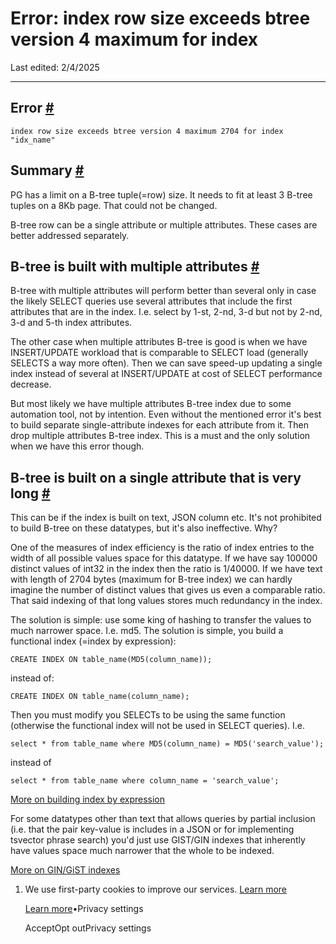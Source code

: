 # Error: index row size exceeds btree version 4 maximum for index

Last edited: 2/4/2025

* * *

## Error [\#](https://supabase.com/docs/guides/troubleshooting/error-index-row-size-exceeds-btree-version-4-maximum-for-index-LMmoeU\#error)

`
index row size exceeds btree version 4 maximum 2704 for index "idx_name"
`

## Summary [\#](https://supabase.com/docs/guides/troubleshooting/error-index-row-size-exceeds-btree-version-4-maximum-for-index-LMmoeU\#summary)

PG has a limit on a B-tree tuple(=row) size. It needs to fit at least 3 B-tree tuples on a 8Kb page. That could not be changed.

B-tree row can be a single attribute or multiple attributes. These cases are better addressed separately.

## B-tree is built with multiple attributes [\#](https://supabase.com/docs/guides/troubleshooting/error-index-row-size-exceeds-btree-version-4-maximum-for-index-LMmoeU\#b-tree-is-built-with-multiple-attributes)

B-tree with multiple attributes will perform better than several only in case the likely SELECT queries use several attributes that include the first attributes that are in the index. I.e. select by 1-st, 2-nd, 3-d but not by 2-nd, 3-d and 5-th index attributes.

The other case when multiple attributes B-tree is good is when we have INSERT/UPDATE workload that is comparable to SELECT load (generally SELECTS a way more often). Then we can save speed-up updating a single index instead of several at INSERT/UPDATE at cost of SELECT performance decrease.

But most likely we have multiple attributes B-tree index due to some automation tool, not by intention. Even without the mentioned error it's best to build separate single-attribute indexes for each attribute from it. Then drop multiple attributes B-tree index. This is a must and the only solution when we have this error though.

## B-tree is built on a single attribute that is very long [\#](https://supabase.com/docs/guides/troubleshooting/error-index-row-size-exceeds-btree-version-4-maximum-for-index-LMmoeU\#b-tree-is-built-on-a-single-attribute-that-is-very-long)

This can be if the index is built on text, JSON column etc. It's not prohibited to build B-tree on these datatypes, but it's also ineffective. Why?

One of the measures of index efficiency is the ratio of index entries to the width of all possible values space for this datatype. If we have say 100000 distinct values of int32 in the index then the ratio is 1/40000. If we have text with length of 2704 bytes (maximum for B-tree index) we can hardly imagine the number of distinct values that gives us even a comparable ratio. That said indexing of that long values stores much redundancy in the index.

The solution is simple: use some king of hashing to transfer the values to much narrower space. I.e. md5. The solution is simple, you build a functional index (=index by expression):

`
CREATE INDEX ON table_name(MD5(column_name));
`

instead of:

`
CREATE INDEX ON table_name(column_name);
`

Then you must modify you SELECTs to be using the same function (otherwise the functional index will not be used in SELECT queries). I.e.

`
select * from table_name where MD5(column_name) = MD5('search_value');
`

instead of

`
select * from table_name where column_name = 'search_value';
`

[More on building index by expression](https://www.postgresql.org/docs/current/sql-createindex.html)

For some datatypes other than text that allows queries by partial inclusion (i.e. that the pair key-value is includes in a JSON or for implementing tsvector phrase search) you'd just use GIST/GIN indexes that inherently have values space much narrower that the whole to be indexed.

[More on GIN/GiST indexes](https://www.postgresql.org/docs/15/textsearch-indexes.html)

1. We use first-party cookies to improve our services. [Learn more](https://supabase.com/privacy#8-cookies-and-similar-technologies-used-on-our-european-services)



   [Learn more](https://supabase.com/privacy#8-cookies-and-similar-technologies-used-on-our-european-services)•Privacy settings





   AcceptOpt outPrivacy settings